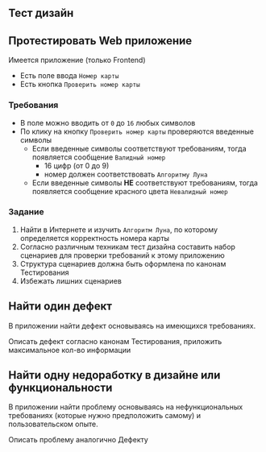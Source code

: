 Тест дизайн
---

## Протестировать Web приложение 

Имеется приложение (только Frontend)

- Есть поле ввода `Номер карты`
- Есть кнопка `Проверить номер карты`

### Требования
- В поле можно вводить от `0` до `16` любых символов
- По клику на кнопку `Проверить номер карты` проверяются введенные символы
  - Если введенные символы соответствуют требованиям, тогда появляется сообщение `Валидный номер`
    - 16 цифр (от 0 до 9)
    - номер должен соответствовать `Алгоритму Луна`
  - Если введенные символы **НЕ** соответствуют требованиям, тогда появляется сообщение красного цвета `Невалидный номер`

### Задание

1. Найти в Интернете и изучить `Алгоритм Луна`, по которому определяется корректность номера карты
2. Согласно различным техникам тест дизайна составить набор сценариев для проверки требований к этому приложению
3. Структура сценариев должна быть оформлена по канонам Тестирования
4. Избежать лишних сценариев

## Найти **один** дефект

В приложении найти дефект основываясь на имеющихся требованиях.

Описать дефект согласно канонам Тестирования, приложить максимальное кол-во информации

## Найти **одну** недоработку в дизайне или функциональности

В приложении найти проблему основываясь на нефункциональных требованиях (которые нужно предположить самому) и пользовательском опыте.

Описать проблему аналогично Дефекту